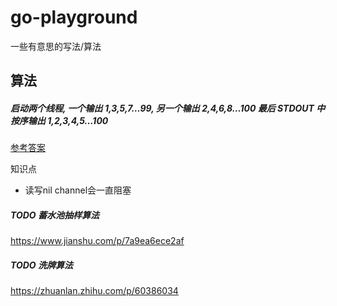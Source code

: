 # go-playground
一些有意思的写法/算法

## 算法
##### 启动两个线程, 一个输出 1,3,5,7…99, 另一个输出 2,4,6,8…100 最后 STDOUT 中按序输出 1,2,3,4,5…100

[参考答案](./merge_input)

知识点
- 读写nil channel会一直阻塞

##### TODO 蓄水池抽样算法
https://www.jianshu.com/p/7a9ea6ece2af

##### TODO 洗牌算法
https://zhuanlan.zhihu.com/p/60386034
